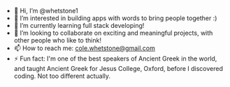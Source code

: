 - 👋 Hi, I’m @whetstone1
- 👀 I’m interested in building apps with words to bring people together :) 
- 🌱 I’m currently learning full stack developing! 
- 💞️ I’m looking to collaborate on exciting and meaningful projects, with other people who like to think! 
- 📫 How to reach me: cole.whetstone@gmail.com
- ⚡ Fun fact: I'm one of the best speakers of Ancient Greek in the world, and taught Ancient Greek for Jesus College, Oxford, before I discovered coding. Not too different actually. 

<!---
whetstone1/whetstone1 is a ✨ special ✨ repository because its `README.md` (this file) appears on your GitHub profile.
You can click the Preview link to take a look at your changes.
--->
